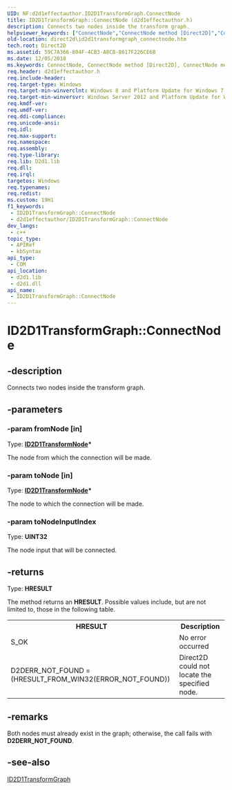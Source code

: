 ```yaml
---
UID: NF:d2d1effectauthor.ID2D1TransformGraph.ConnectNode
title: ID2D1TransformGraph::ConnectNode (d2d1effectauthor.h)
description: Connects two nodes inside the transform graph.
helpviewer_keywords: ["ConnectNode","ConnectNode method [Direct2D]","ConnectNode method [Direct2D]","ID2D1TransformGraph interface","ID2D1TransformGraph interface [Direct2D]","ConnectNode method","ID2D1TransformGraph.ConnectNode","ID2D1TransformGraph::ConnectNode","d2d1effectauthor/ID2D1TransformGraph::ConnectNode","direct2d.id2d1transformgraph_connectnode"]
old-location: direct2d\id2d1transformgraph_connectnode.htm
tech.root: Direct2D
ms.assetid: 59C7A366-804F-4CB3-A8CB-8617F226CE6B
ms.date: 12/05/2018
ms.keywords: ConnectNode, ConnectNode method [Direct2D], ConnectNode method [Direct2D],ID2D1TransformGraph interface, ID2D1TransformGraph interface [Direct2D],ConnectNode method, ID2D1TransformGraph.ConnectNode, ID2D1TransformGraph::ConnectNode, d2d1effectauthor/ID2D1TransformGraph::ConnectNode, direct2d.id2d1transformgraph_connectnode
req.header: d2d1effectauthor.h
req.include-header: 
req.target-type: Windows
req.target-min-winverclnt: Windows 8 and Platform Update for Windows 7 [desktop apps \| UWP apps]
req.target-min-winversvr: Windows Server 2012 and Platform Update for Windows Server 2008 R2 [desktop apps \| UWP apps]
req.kmdf-ver: 
req.umdf-ver: 
req.ddi-compliance: 
req.unicode-ansi: 
req.idl: 
req.max-support: 
req.namespace: 
req.assembly: 
req.type-library: 
req.lib: D2d1.lib
req.dll: 
req.irql: 
targetos: Windows
req.typenames: 
req.redist: 
ms.custom: 19H1
f1_keywords:
 - ID2D1TransformGraph::ConnectNode
 - d2d1effectauthor/ID2D1TransformGraph::ConnectNode
dev_langs:
 - c++
topic_type:
 - APIRef
 - kbSyntax
api_type:
 - COM
api_location:
 - d2d1.lib
 - d2d1.dll
api_name:
 - ID2D1TransformGraph::ConnectNode
---
```


# ID2D1TransformGraph::ConnectNode


## -description

Connects two nodes inside the transform graph.

## -parameters

### -param fromNode [in]

Type: <b><a href="/windows/desktop/api/d2d1effectauthor/nn-d2d1effectauthor-id2d1transformnode">ID2D1TransformNode</a>*</b>

The node from which the connection will be made.

### -param toNode [in]

Type: <b><a href="/windows/desktop/api/d2d1effectauthor/nn-d2d1effectauthor-id2d1transformnode">ID2D1TransformNode</a>*</b>

The node to which the connection will be made.

### -param toNodeInputIndex

Type: <b>UINT32</b>

The node input that will be connected.

## -returns

Type: <b>HRESULT</b>

The method returns an <b>HRESULT</b>. Possible values include, but are not limited to, those in the following table.

<table>
<tr>
<th>HRESULT</th>
<th>Description</th>
</tr>
<tr>
<td>S_OK</td>
<td>No error occurred</td>
</tr>
<tr>
<td>D2DERR_NOT_FOUND = (HRESULT_FROM_WIN32(ERROR_NOT_FOUND))</td>
<td>Direct2D could not locate the specified node.</td>
</tr>
</table>

## -remarks

Both nodes must already exist in the graph; otherwise, the call fails with <b>D2DERR_NOT_FOUND</b>.

## -see-also

<a href="/windows/desktop/api/d2d1effectauthor/nn-d2d1effectauthor-id2d1transformgraph">ID2D1TransformGraph</a>

